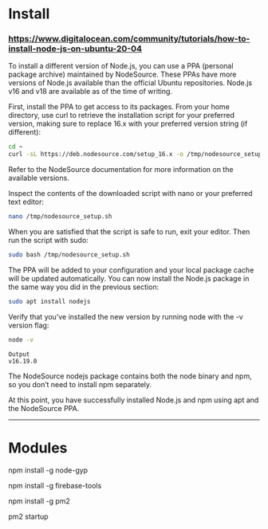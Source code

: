 # Install
### https://www.digitalocean.com/community/tutorials/how-to-install-node-js-on-ubuntu-20-04

To install a different version of Node.js, you can use a PPA (personal package archive) maintained by NodeSource. These PPAs have more versions of Node.js available than the official Ubuntu repositories. Node.js v16 and v18 are available as of the time of writing.

First, install the PPA to get access to its packages. From your home directory, use curl to retrieve the installation script for your preferred version, making sure to replace 16.x with your preferred version string (if different):

```bash
cd ~
curl -sL https://deb.nodesource.com/setup_16.x -o /tmp/nodesource_setup.sh
```

Refer to the NodeSource documentation for more information on the available versions.

Inspect the contents of the downloaded script with nano or your preferred text editor:

```bash
nano /tmp/nodesource_setup.sh
```

When you are satisfied that the script is safe to run, exit your editor. Then run the script with sudo:

```bash
sudo bash /tmp/nodesource_setup.sh
```

The PPA will be added to your configuration and your local package cache will be updated automatically. You can now install the Node.js package in the same way you did in the previous section:

```bash
sudo apt install nodejs
```

Verify that you’ve installed the new version by running node with the -v version flag:

```bash
node -v
```

```
Output
v16.19.0
```

The NodeSource nodejs package contains both the node binary and npm, so you don’t need to install npm separately.

At this point, you have successfully installed Node.js and npm using apt and the NodeSource PPA.

<hr/>

# Modules

npm install -g node-gyp

npm install -g firebase-tools

npm install -g pm2

pm2 startup